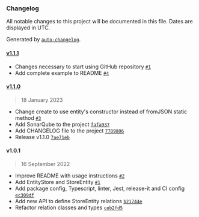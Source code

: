 ### Changelog

All notable changes to this project will be documented in this file. Dates are displayed in UTC.

Generated by [`auto-changelog`](https://github.com/CookPete/auto-changelog).

#### [v1.1.1](https://github.com/amalgamaco/entity-store/compare/v1.1.0...v1.1.1)

- Changes necessary to start using GitHub repository [`#1`](https://github.com/amalgamaco/entity-store/pull/1)
- Add complete example to README [`#4`](https://github.com/amalgamaco/entity-store/pull/4)

#### [v1.1.0](https://github.com/amalgamaco/entity-store/compare/v1.0.1...v1.1.0)

> 18 January 2023

- Change create to use entity's constructor instead of fromJSON static method [`#3`](https://github.com/amalgamaco/entity-store/pull/3)
- Add SonarQube to the project [`fafa937`](https://github.com/amalgamaco/entity-store/commit/fafa937bf28a8c972c1fe8bc51705504d5dfc6ea)
- Add CHANGELOG file to the project [`7789806`](https://github.com/amalgamaco/entity-store/commit/7789806aedfca5670df25a8a0e6f5e5ab1e6980b)
- Release v1.1.0 [`7ae71eb`](https://github.com/amalgamaco/entity-store/commit/7ae71eb729a06bf4f49db03e70753a0f4f36b518)

#### v1.0.1

> 16 September 2022

- Improve README with usage instructions [`#2`](https://github.com/amalgamaco/entity-store/pull/2)
- Add EntityStore and StoreEntity [`#1`](https://github.com/amalgamaco/entity-store/pull/1)
- Add package config, Typescript, linter, Jest, release-it and CI config [`ec309df`](https://github.com/amalgamaco/entity-store/commit/ec309df89a9574f83f93055aeeaea3fb507efc48)
- Add new API to define StoreEntity relations [`b21744e`](https://github.com/amalgamaco/entity-store/commit/b21744efbcb3fd61ec22c4963953c051a1f49641)
- Refactor relation classes and types [`ceb2fd5`](https://github.com/amalgamaco/entity-store/commit/ceb2fd512f669c1b0cd27985b2f80f98a0c22812)

